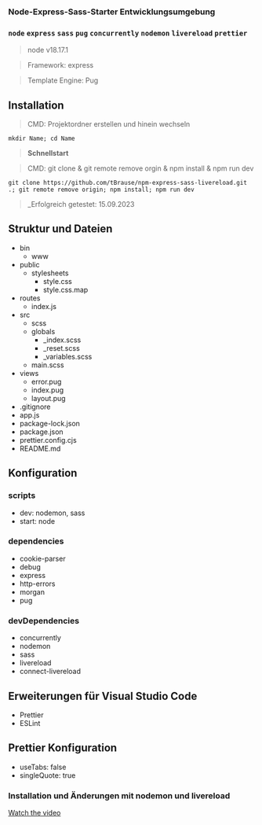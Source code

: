 ### Node-Express-Sass-Starter Entwicklungsumgebung

### `node` `express` `sass` `pug` `concurrently` `nodemon` `livereload` `prettier`

> node v18.17.1

> Framework: express

> Template Engine: Pug

## Installation

> CMD: Projektordner erstellen und hinein wechseln

    mkdir Name; cd Name

> **Schnellstart**

> CMD: git clone & git remote remove orgin & npm install & npm run dev

    git clone https://github.com/tBrause/npm-express-sass-livereload.git .; git remote remove origin; npm install; npm run dev

> \_Erfolgreich getestet: 15.09.2023

## Struktur und Dateien

- bin
  - www
- public
  - stylesheets
    - style.css
    - style.css.map
- routes
  - index.js
- src
  - scss
  - globals
    - \_index.scss
    - \_reset.scss
    - \_variables.scss
  - main.scss
- views
  - error.pug
  - index.pug
  - layout.pug
- .gitignore
- app.js
- package-lock.json
- package.json
- prettier.config.cjs
- README.md

## Konfiguration

### scripts

- dev: nodemon, sass
- start: node

### dependencies

- cookie-parser
- debug
- express
- http-errors
- morgan
- pug

### devDependencies

- concurrently
- nodemon
- sass
- livereload
- connect-livereload

## Erweiterungen für Visual Studio Code

- Prettier
- ESLint

## Prettier Konfiguration

- useTabs: false
- singleQuote: true

### Installation und Änderungen mit nodemon und livereload

[Watch the video](https://drive.google.com/file/d/1-HynwJ0JPOB3K6Z7YV7rRze5SlvdKHq5/view?usp=sharing)
